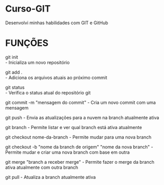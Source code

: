 # Curso-GIT
Desenvolvi minhas habilidades com GIT e GitHub

# FUNÇÕES

  git init           
    - Inicializa um novo repositório


  git add .      
    - Adiciona os arquivos atuais ao próximo commit


  git status         
    - Verifica o status atual do repositório git

    
  git commit -m "mensagem do commit"
    - Cria um novo commit com uma mensagem


  git push
    - Envia as atualizações para a nuvem na branch atualmente ativa


  git branch
    - Permite listar e ver qual branch está ativa atualmente


  git checkout nome-da-branch
    - Permite mudar para uma nova branch


  git checkout -b "nome da branch de origem" "nome da nova branch"
    - Permite mudar e criar uma nova branch com base em outra


  git merge "branch a receber merge"
    - Permite fazer o merge da branch ativa atualmente com outra branch


  git pull
    - Atualiza a branch atualmente ativa

    

  
